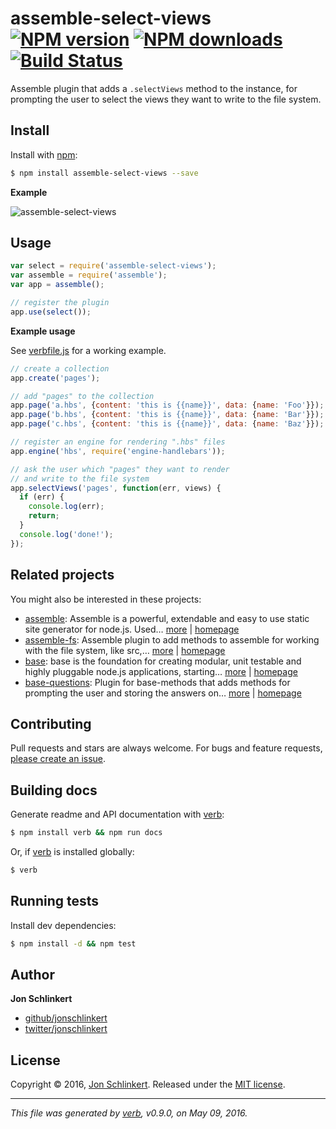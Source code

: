 # assemble-select-views [![NPM version](https://img.shields.io/npm/v/assemble-select-views.svg?style=flat)](https://www.npmjs.com/package/assemble-select-views) [![NPM downloads](https://img.shields.io/npm/dm/assemble-select-views.svg?style=flat)](https://npmjs.org/package/assemble-select-views) [![Build Status](https://img.shields.io/travis/assemble/assemble-select-views.svg?style=flat)](https://travis-ci.org/assemble/assemble-select-views)

Assemble plugin that adds a `.selectViews` method to the instance, for prompting the user to select the views they want to write to the file system.

## Install

Install with [npm](https://www.npmjs.com/):

```sh
$ npm install assemble-select-views --save
```

**Example**

![assemble-select-views](https://cloud.githubusercontent.com/assets/383994/15114173/af5319de-15c6-11e6-8b66-1ff7bcee8ec7.gif)

## Usage

```js
var select = require('assemble-select-views');
var assemble = require('assemble');
var app = assemble();

// register the plugin
app.use(select());
```

**Example usage**

See [verbfile.js](verbfile.js) for a working example.

```js
// create a collection
app.create('pages');

// add "pages" to the collection
app.page('a.hbs', {content: 'this is {{name}}', data: {name: 'Foo'}});
app.page('b.hbs', {content: 'this is {{name}}', data: {name: 'Bar'}});
app.page('c.hbs', {content: 'this is {{name}}', data: {name: 'Baz'}});

// register an engine for rendering ".hbs" files
app.engine('hbs', require('engine-handlebars'));

// ask the user which "pages" they want to render
// and write to the file system
app.selectViews('pages', function(err, views) {
  if (err) {
    console.log(err);
    return;
  }
  console.log('done!');
});
```

## Related projects

You might also be interested in these projects:

* [assemble](https://www.npmjs.com/package/assemble): Assemble is a powerful, extendable and easy to use static site generator for node.js. Used… [more](https://www.npmjs.com/package/assemble) | [homepage](https://github.com/assemble/assemble)
* [assemble-fs](https://www.npmjs.com/package/assemble-fs): Assemble plugin to add methods to assemble for working with the file system, like src,… [more](https://www.npmjs.com/package/assemble-fs) | [homepage](https://github.com/assemble/assemble-fs)
* [base](https://www.npmjs.com/package/base): base is the foundation for creating modular, unit testable and highly pluggable node.js applications, starting… [more](https://www.npmjs.com/package/base) | [homepage](https://github.com/node-base/base)
* [base-questions](https://www.npmjs.com/package/base-questions): Plugin for base-methods that adds methods for prompting the user and storing the answers on… [more](https://www.npmjs.com/package/base-questions) | [homepage](https://github.com/node-base/base-questions)

## Contributing

Pull requests and stars are always welcome. For bugs and feature requests, [please create an issue](https://github.com/assemble/assemble-select-views/issues/new).

## Building docs

Generate readme and API documentation with [verb](https://github.com/verbose/verb):

```sh
$ npm install verb && npm run docs
```

Or, if [verb](https://github.com/verbose/verb) is installed globally:

```sh
$ verb
```

## Running tests

Install dev dependencies:

```sh
$ npm install -d && npm test
```

## Author

**Jon Schlinkert**

* [github/jonschlinkert](https://github.com/jonschlinkert)
* [twitter/jonschlinkert](http://twitter.com/jonschlinkert)

## License

Copyright © 2016, [Jon Schlinkert](https://github.com/jonschlinkert).
Released under the [MIT license](https://github.com/assemble/assemble-select-views/blob/master/LICENSE).

***

_This file was generated by [verb](https://github.com/verbose/verb), v0.9.0, on May 09, 2016._